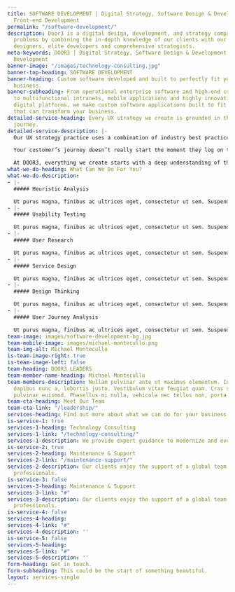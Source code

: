 ```yaml
---
title: SOFTWARE DEVELOPMENT | Digital Strategy, Software Design & Development UX UI,
  Front-end Development
permalink: "/software-development/"
description: Door3 is a digital design, development, and strategy company that solves
  problems by combining the in-depth knowledge of our clients with our award-winning
  designers, elite developers and comprehensive strategists.
meta-keywords: DOOR3 | Digital Strategy, Software Design & Development UX UI, Front-end
  Development
banner-image: "/images/technology-consulting.jpg"
banner-top-heading: SOFTWARE DEVELOPMENT
banner-heading: Custom software developed and built to perfectly fit your growing
  business.
banner-subheading: From operational enterprise software and high-end complex websites
  to multifunctional intranets, mobile applications and highly innovative pure-play
  digital platforms, we make custom software applications built to fit perfectly and
  that can transform your business.
detailed-service-heading: Every UX strategy we create is grounded in the customer
  journey.
detailed-service-description: |-
  Our UX strategy practice uses a combination of industry best practices, heuristic evaluation, and user research to determine the best path forward for your applications and software, and inform a design that will help you find efficiencies and build your company’s competitive advantage.

  Your customer’s journey doesn’t really start the moment they log on to your site or launch your application. It begins as they wake up, go about their day, and find their way to your business. The best strategies take that whole experience into account — and create solutions that exist in a dialogue with users’ daily lives.

  At DOOR3, everything we create starts with a deep understanding of the user — their experiences, wants, needs — and builds on that insight. We look at their overall journey and work to align our UX design strategy with the user needs we uncover, to ensure that we’re creating the optimal product for your business. Whether you’re looking to attract and entice customers or improve the efficiency of your workforce, our UX design strategy, user experience solutions promise to not only rethink your user experience but also give you the superior competitive advantage to succeed.
what-we-do-heading: What Can We Do For You?
what-we-do-description:
- |-
  ##### Heuristic Analysis

  Ut purus magna, finibus ac ultrices eget, consectetur ut sem. Suspendisse egestas mauris in leo laoreet vestibulum.
- |-
  ##### Usability Testing

  Ut purus magna, finibus ac ultrices eget, consectetur ut sem. Suspendisse egestas mauris in leo laoreet vestibulum.
- |-
  ##### User Research

  Ut purus magna, finibus ac ultrices eget, consectetur ut sem. Suspendisse egestas mauris in leo laoreet vestibulum.
- |-
  ##### Service Design

  Ut purus magna, finibus ac ultrices eget, consectetur ut sem. Suspendisse egestas mauris in leo laoreet vestibulum.
- |-
  ##### Design Thinking

  Ut purus magna, finibus ac ultrices eget, consectetur ut sem. Suspendisse egestas mauris in leo laoreet vestibulum.
- |-
  ##### User Journey Analysis

  Ut purus magna, finibus ac ultrices eget, consectetur ut sem. Suspendisse egestas mauris in leo laoreet vestibulum.
team-image: images/software-development-bg.jpg
team-mobile-image: images/michael-montecullo.png
team-img-alt: Michael Montecullo
is-team-image-right: true
is-team-image-left: false
team-heading: DOOR3 LEADERS
team-member-name-heading: Michael Montecullo
team-members-description: Nullam pulvinar ante ut maximus elementum. In in ipsum rhoncus,
  dapibus nunc a, lobortis justo. Vestibulum vitae feugiat quam. Cras scelerisque
  pulvinar euismod. Phasellus mi nulla, vehicula nec tellus non, porta viverra dui.
team-cta-heading: Meet Our Team
team-cta-link: "/leadership/"
services-heading: Find out more about what we can do for your business.
is-service-1: true
services-1-heading: Technology Consulting
services-1-link: "/technology-consulting/"
services-1-description: We provide expert guidance to modernize and evolve your organization.
is-service-2: true
services-2-heading: Maintenance & Support
services-2-link: "/maintenance-support/"
services-2-description: Our clients enjoy the support of a global team of talented
  professionals.
is-service-3: false
services-3-heading: Maintenance & Support
services-3-link: "#"
services-3-description: Our clients enjoy the support of a global team of talented
  professionals.
is-service-4: false
services-4-heading: 
services-4-link: "#"
services-4-description: ''
is-service-5: false
services-5-heading: 
services-5-link: "#"
services-5-description: ''
form-heading: Get in touch.
form-subheading: This could be the start of something beautiful.
layout: services-single
---
```


